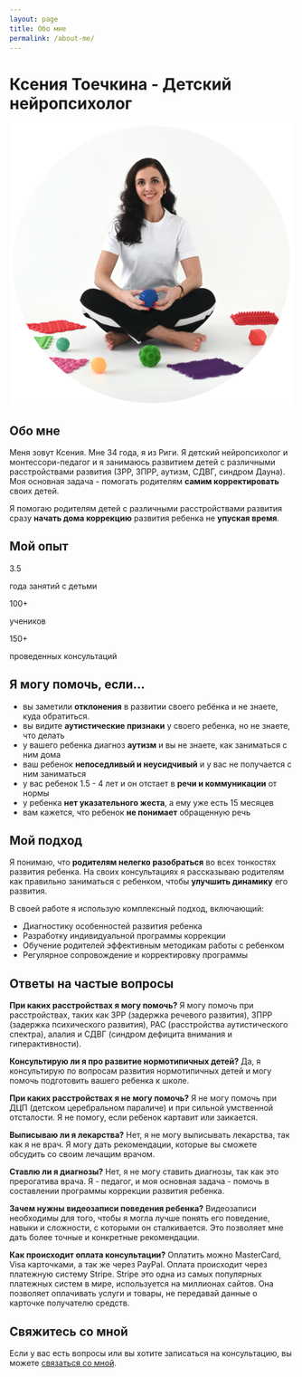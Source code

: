 ```yaml
---
layout: page
title: Обо мне
permalink: /about-me/
---
```


# Ксения Тоечкина - Детский нейропсихолог

<div class="profile-image-container">
  <img class="profile-image" loading="lazy" src="/img/profile.png?2" alt="Фотография Ксении Тоечкиной" />
</div>

## Обо мне

Меня зовут Ксения. Мне 34 года, я из Риги. Я детский нейропсихолог и монтессори-педагог и я занимаюсь развитием детей с различными расстройствами развития (ЗРР, ЗПРР, аутизм, СДВГ, синдром Дауна). Моя основная задача - помогать родителям **самим корректировать** своих детей.

Я помогаю родителям детей с различными расстройствами развития сразу **начать дома коррекцию** развития ребенка не **упуская время**.

## Мой опыт

<section class="stats">
  <div>
    <p class="stats-number">3.5</p>
    <p class="stats-label">года занятий с детьми</p>
  </div>
  <div>
    <p class="stats-number">100+</p>
    <p class="stats-label">учеников</p>
  </div>
  <div>
    <p class="stats-number">150+</p>
    <p class="stats-label">проведенных консультаций</p>
  </div>
</section>

## Я могу помочь, если...

- вы заметили **отклонения** в развитии своего ребёнка и не знаете, куда обратиться.
- вы видите **аутистические признаки** у своего ребенка, но не знаете, что делать
- у вашего ребенка диагноз **аутизм** и вы не знаете, как заниматься с ним дома
- ваш ребенок **непоседливый и неусидчивый** и у вас не получается с ним заниматься
- у вас ребенок 1.5 - 4 лет и он отстает в **речи и коммуникации** от нормы
- у ребенка **нет указательного жеста**, а ему уже есть 15 месяцев
- вам кажется, что ребенок **не понимает** обращенную речь

## Мой подход

Я понимаю, что **родителям нелегко разобраться** во всех тонкостях развития ребенка. На своих консультациях я рассказываю родителям как правильно заниматься с ребенком, чтобы **улучшить динамику** его развития.

В своей работе я использую комплексный подход, включающий:

- Диагностику особенностей развития ребенка
- Разработку индивидуальной программы коррекции
- Обучение родителей эффективным методикам работы с ребенком
- Регулярное сопровождение и корректировку программы

## Ответы на частые вопросы

**При каких расстройствах я могу помочь?**
Я могу помочь при расстройствах, таких как ЗРР (задержка речевого развития), ЗПРР (задержка психического развития), РАС (расстройства аутистического спектра), алалия и СДВГ (синдром дефицита внимания и гиперактивности).

**Консультирую ли я про развитие нормотипичных детей?**
Да, я консультирую по вопросам развития нормотипичных детей и могу помочь подготовить вашего ребенка к школе.

**При каких расстройствах я не могу помочь?**
Я не могу помочь при ДЦП (детском церебральном параличе) и при сильной умственной отсталости. Я не помогу, если ребенок картавит или заикается.

**Выписываю ли я лекарства?**
Нет, я не могу выписывать лекарства, так как я не врач. Я могу дать рекомендации, которые вы сможете обсудить со своим лечащим врачом.

**Ставлю ли я диагнозы?**
Нет, я не могу ставить диагнозы, так как это прерогатива врача. Я - педагог, и моя основная задача - помочь в составлении программы коррекции развития ребенка.

**Зачем нужны видеозаписи поведения ребенка?**
Видеозаписи необходимы для того, чтобы я могла лучше понять его поведение, навыки и сложности, с которыми он сталкивается. Это позволяет мне дать более точные и конкретные рекомендации.

**Как происходит оплата консультации?**
Оплатить можно MasterCard, Visa карточками, а так же через PayPal. Оплата происходит через платежную систему Stripe. Stripe это одна из самых популярных платежных систем в мире, используется на миллионах сайтов. Она позволяет оплачивать услуги и товары, не передавай данные о карточке получателю средств.

## Свяжитесь со мной

Если у вас есть вопросы или вы хотите записаться на консультацию, вы можете [связаться со мной](/contacts/). 